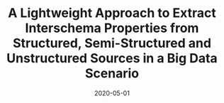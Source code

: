 ---
title: 'A Lightweight Approach to Extract Interschema Properties from Structured, Semi-Structured and Unstructured Sources in a Big Data Scenario'
collection: publications
permalink: /publication/2020-05-01-International Journal of Information Technology and Decision Making.md
excerpt: 'F. Cauteruccio, P.L.  Giudice, L.  Musarella, G.  Terracina, D.  Ursino, L.  Virgili'
date: 2020-05-01
venue: 'International Journal of Information Technology and Decision Making'
link: 'https://doi.org/10.1142/S0219622020500182'
---